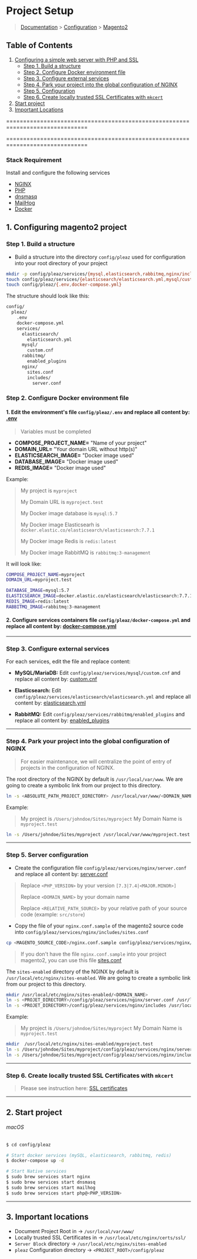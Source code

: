 # Project Setup

> [Documentation](../../../readme.md) > [Configuration](../../readme.md) > [Magento2](magento2.md)

## Table of Contents
1. [Configuring a simple web server with PHP and SSL](#markdown-header-1-configuring-a-simple-web-server-with-php-fpm-and-ssl)
    * [Step 1. Build a structure](#markdown-header-step-1-build-a-structure)
    * [Step 2. Configure Docker environment file](#markdown-header-step-2-configure-docker-environment-file)
    * [Step 3. Configure external services](#markdown-header-step-3-configure-externam-services)
    * [Step 4. Park your project into the global configuration of NGINX](#markdown-header-step-4-park-your-project-into-global-configuration-of-nginx)
    * [Step 5. Configuration](#markdown-header-step-5-configuration)
    * [Step 6. Create locally trusted SSL Certificates with `mkcert`](#markdown-header-step-6-create-locally-trusted-ssl-certificates-with-mkcert)
2. [Start project](#markdown-header-2-start-project)
3. [Important Locations](#markdown-header-3-important-locations)

==============================================================================

==============================================================================

### Stack Requirement
Install and configure the following services
- [NGINX](../../../installation/macos/nginx.md)
- [PHP](../../../installation/macos/php.md)
- [dnsmasq](../../../installation/macos/dnsmasq.md)
- [MailHog](../../../installation/macos/mailhog.md)
- [Docker](../../../installation/macos/docker.md)

## 1. Configuring magento2 project

### Step 1. Build a structure

* Build a structure into the directory `config/pleaz` used for configuration into your root directory of your project

```bash
mkdir -p config/pleaz/services/{mysql,elasticsearch,rabbitmq,nginx/includes}
touch config/pleaz/services/{elasticsearch/elasticsearch.yml,mysql/custom.cnf,rabbitmq/enabled_plugins}
touch config/pleaz/{.env,docker-compose.yml}
```

The structure should look like this:
```bash
config/
  pleaz/
    .env
    docker-compose.yml
    services/
      elasticsearch/
        elasticsearch.yml
      mysql/
        custom.cnf
      rabbitmq/
        enabled_plugins
      nginx/
        sites.conf
        includes/
          server.conf
```

### Step 2. Configure Docker environment file

#### 1. Edit the environment's file `config/pleaz/.env` and replace all content by: [.env](../../stubs/docker/.env)

> Variables must be completed

- **COMPOSE_PROJECT_NAME=** "Name of your project"
- **DOMAIN_URL=** "Your domain URL without http(s)"
- **ELASTICSEARCH_IMAGE=** "Docker image used"
- **DATABASE_IMAGE=** "Docker image used"
- **REDIS_IMAGE=** "Docker image used"

Example:
> My project is `myproject`
>
> My Domain URL is `myproject.test`
>
> My Docker image database is `mysql:5.7`
>
> My Docker image Elasticsearh is `docker.elastic.co/elasticsearch/elasticsearch:7.7.1`
>
> My Docker image Redis is `redis:latest`
>
> My Docker image RabbitMQ is `rabbitmq:3-management`

It will look like:

```bash
COMPOSE_PROJECT_NAME=myproject
DOMAIN_URL=myproject.test

DATABASE_IMAGE=mysql:5.7
ELASTICSEARCH_IMAGE=docker.elastic.co/elasticsearch/elasticsearch:7.7.1
REDIS_IMAGE=redis:latest
RABBITMQ_IMAGE=rabbitmq:3-management
```

#### 2. Configure services containers file `config/pleaz/docker-compose.yml` and replace all content by: [docker-compose.yml](../../stubs/docker/docker-compose.yml)

---

### Step 3. Configure external services

For each services, edit the file and replace content:

- **MySQL/MariaDB:** Edit `config/pleaz/services/mysql/custom.cnf` and replace all content by: [custom.cnf](../../stubs/docker/services/mysql/custom.cnf)

- **Elasticsearch:** Edit `config/pleaz/services/elasticsearch/elasticsearch.yml` and replace all content by: [elasticsearch.yml](../../stubs/docker/services/elasticsearch/elasticsearch.yml)

- **RabbitMQ:** Edit `config/pleaz/services/rabbitmq/enabled_plugins` and replace all content by: [enabled_plugins](../../stubs/docker/services/rabbitmq/enabled_plugins)


---

### Step 4. Park your project into the global configuration of NGINX

> For easier maintenance, we will centralize the point of entry of projects in the configuration of NGINX.

The root directory of the NGINX by default is `/usr/local/var/www`. We are going to create a symbolic link from our project to this directory.

```bash
ln -s <ABSOLUTE_PATH_PROJECT_DIRECTORY> /usr/local/var/www/<DOMAIN_NAME>
```

Example:
> My project is `/Users/johndoe/Sites/myproject`
> My Domain Name is `myproject.test`

```bash
ln -s /Users/johndoe/Sites/myproject /usr/local/var/www/myproject.test
```

---

### Step 5. Server configuration

* Create the configuration file `config/pleaz/services/nginx/server.conf` and replace all content by: [server.conf](../../../stubs/nginx/context/servers/magento2/server.conf)

> Replace `<PHP_VERSION>` by your version `[7.3|7.4|<MAJOR.MINOR>]`
>
> Replace `<DOMAIN_NAME>` by your domain name
>
> Replace `<RELATIVE_PATH_SOURCE>` by your relative path of your source code (example: `src/store`)

* Copy the file of your `nginx.conf.sample` of the magento2 source code into `config/pleaz/services/nginx/includes/sites.conf`
```bash
cp <MAGENTO_SOURCE_CODE>/nginx.conf.sample config/pleaz/services/nginx/includes/sites.conf
```

> If you don't have the file `nginx.conf.sample` into your project magento2, you can use this file [sites.conf](../../../stubs/nginx/context/servers/magento2/includes/sites.conf)

The `sites-enabled` directory of the NGINX by default is `/usr/local/etc/nginx/sites-enabled`.
We are going to create a symbolic link from our project to this directory.

```bash
mkdir /usr/local/etc/nginx/sites-enabled/<DOMAIN_NAME>
ln -s <PROJET_DIRECTORY>/config/pleaz/services/nginx/server.conf /usr/local/etc/nginx/sites-enabled/<DOMAIN_NAME>.conf
ln -s <PROJET_DIRECTORY>/config/pleaz/services/nginx/includes /usr/local/etc/nginx/sites-enabled/<DOMAIN_NAME>/
```

Example:
> My project is `/Users/johndoe/Sites/myproject`
> My Domain Name is `myproject.test`

```bash
mkdir  /usr/local/etc/nginx/sites-enabled/myproject.test
ln -s /Users/johndoe/Sites/myproject/config/pleaz/services/nginx/server.conf /usr/local/etc/nginx/sites-enabled/myproject.test.conf
ln -s /Users/johndoe/Sites/myproject/config/pleaz/services/nginx/includes /usr/local/etc/nginx/sites-enabled/myproject.test/
```

---

### Step 6. Create locally trusted SSL Certificates with `mkcert`

> Please see instruction here: [SSL certificates](../../../configuration/ssl-certificates.md)

---

## 2. Start project

###### macOS
```bash
$ cd config/pleaz

# Start docker services (mySQL, elasticsearch, rabbitmq, redis)
$ docker-compose up -d

# Start Native services
$ sudo brew services start nginx
$ sudo brew services start dnsmasq
$ sudo brew services start mailhog
$ sudo brew services start php@<PHP_VERSION>
```

---

## 3. Important locations

* Document Project Root in -> `/usr/local/var/www/`
* Locally trusted SSL Certificates in -> `/usr/local/etc/nginx/certs/ssl/`
* `Server Block` directory -> `/usr/local/etc/nginx/sites-enabled`
* `pleaz` Configuration directory -> `<PROJECT_ROOT>/config/pleaz`
